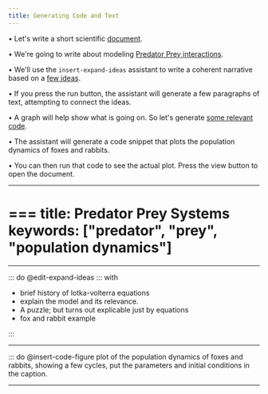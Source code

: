```yaml
---
title: Generating Code and Text
---
```


• Let's write a short scientific [document](file:open).

• We're going to write about modeling [Predator Prey interactions](type:0).

• We'll use the ``insert-expand-ideas`` assistant to write a coherent narrative based on a [few ideas](type:1).

• If you press the run button, the assistant will generate a few paragraphs of text, attempting to connect the ideas.

• A graph will help show what is going on. So let's generate [some relevant code](type:2).

• The assistant will generate a code snippet that plots the population dynamics of foxes and rabbits.

• You can then run that code to see the actual plot. Press the view button to open the document.

---
===
title: Predator Prey Systems
keywords: ["predator", "prey", "population dynamics"]
===

---

::: do @edit-expand-ideas
::: with

- brief history of lotka-volterra equations
- explain the model and its relevance.
- A puzzle; but turns out explicable just by equations
- fox and rabbit example

:::

---

::: do @insert-code-figure plot of the population dynamics of foxes and rabbits, showing a few cycles, put the parameters and initial conditions in the caption.

---